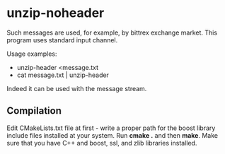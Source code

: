 # unzip-noheader
Such messages are used, for example, by bittrex exchange market.  This program uses standard input channel.

Usage examples:

   * unzip-header <message.txt
   * cat message.txt | unzip-header
             
Indeed it can be used with the message stream.

## Compilation
Edit CMakeLists.txt file at first - write a proper path for the boost library include files installed at your system. Run **cmake .** and then **make**.  Make sure that you have C++ and boost, ssl, and zlib libraries installed.
